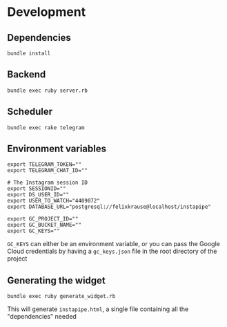 # Development

## Dependencies

```
bundle install
```

## Backend

```
bundle exec ruby server.rb
```

## Scheduler

```
bundle exec rake telegram
```

## Environment variables

```
export TELEGRAM_TOKEN=""
export TELEGRAM_CHAT_ID=""

# The Instagram session ID
export SESSIONID=""
export DS_USER_ID=""
export USER_TO_WATCH="4409072"
export DATABASE_URL="postgresql://felixkrause@localhost/instapipe"

export GC_PROJECT_ID=""
export GC_BUCKET_NAME=""
export GC_KEYS=""
```

`GC_KEYS` can either be an environment variable, or you can pass the Google Cloud credentials by having a `gc_keys.json` file in the root directory of the project

## Generating the widget

```
bundle exec ruby generate_widget.rb
```

This will generate `instapipe.html`, a single file containing all the "dependencies" needed
